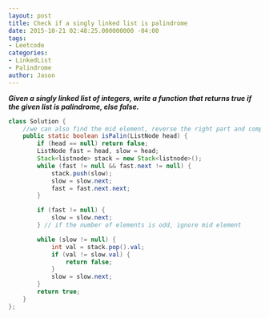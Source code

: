 ```yaml
---
layout: post
title: Check if a singly linked list is palindrome
date: 2015-10-21 02:48:25.000000000 -04:00
tags:
- Leetcode
categories:
- LinkedList
- Palindrome
author: Jason
---
```

<p><strong><em>Given a singly linked list of integers, write a function that returns true if the given list is palindrome, else false.</em></strong></p>


``` java
class Solution {
    //we can also find the mid element, reverse the right part and compare with left part
    public static boolean isPalin(ListNode head) {
        if (head == null) return false;
        ListNode fast = head, slow = head;
        Stack<listnode> stack = new Stack<listnode>();
        while (fast != null && fast.next != null) {
            stack.push(slow);
            slow = slow.next;
            fast = fast.next.next;
        }

        if (fast != null) {
            slow = slow.next;
        } // if the number of elements is odd, ignore mid element

        while (slow != null) {
            int val = stack.pop().val;
            if (val != slow.val) {
                return false;
            }
            slow = slow.next;
        }
        return true;
    }
};
```
